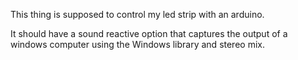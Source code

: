 This thing is supposed to control my led strip with an arduino.

It should have a sound reactive option that captures the output of a windows computer using the Windows library and stereo mix.

